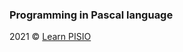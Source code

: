 ### Programming in Pascal language

2021 © <a href="http://learn-pisio.eu5.org/" target="_blank">Learn PISIO</a>
